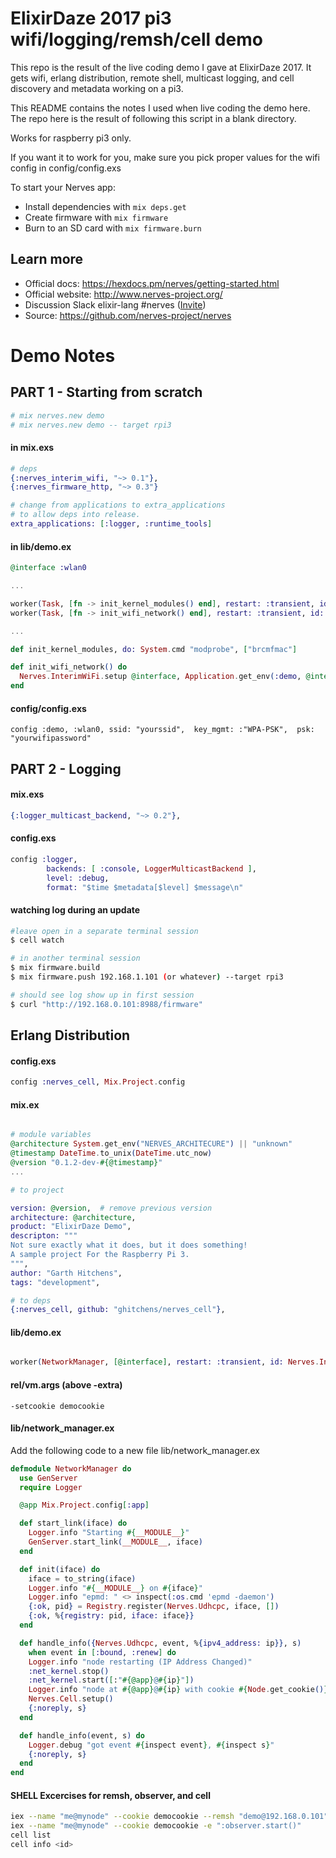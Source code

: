 # ElixirDaze 2017 pi3 wifi/logging/remsh/cell demo

This repo is the result of the live coding demo I gave at ElixirDaze 2017.    It gets wifi, erlang distribution, remote shell, multicast logging, and cell discovery and metadata working on a pi3.

This README contains the notes I used when live coding the demo here.   The repo here is the result of following this script in a blank directory.

Works for raspberry pi3 only.

If you want it to work for you, make sure you pick proper values for the wifi config in config/config.exs

To start your Nerves app:

  * Install dependencies with `mix deps.get`
  * Create firmware with `mix firmware`
  * Burn to an SD card with `mix firmware.burn`

## Learn more

  * Official docs: https://hexdocs.pm/nerves/getting-started.html
  * Official website: http://www.nerves-project.org/
  * Discussion Slack elixir-lang #nerves ([Invite](https://elixir-slackin.herokuapp.com/))
  * Source: https://github.com/nerves-project/nerves

# Demo Notes

## PART 1 - Starting from scratch

```bash
# mix nerves.new demo
# mix nerves.new demo -- target rpi3
```

#### in mix.exs
```elixir
# deps
{:nerves_interim_wifi, "~> 0.1"},
{:nerves_firmware_http, "~> 0.3"}

# change from applications to extra_applications
# to allow deps into release.
extra_applications: [:logger, :runtime_tools]
```
#### in lib/demo.ex
```elixir
@interface :wlan0

...

worker(Task, [fn -> init_kernel_modules() end], restart: :transient, id: Nerves.Init.KernelModules),
worker(Task, [fn -> init_wifi_network() end], restart: :transient, id: Nerves.Init.WifiNetwork),

...

def init_kernel_modules, do: System.cmd "modprobe", ["brcmfmac"]

def init_wifi_network() do
  Nerves.InterimWiFi.setup @interface, Application.get_env(:demo, @interface)
end
```

#### config/config.exs
```
config :demo, :wlan0, ssid: "yourssid",  key_mgmt: :"WPA-PSK",  psk: "yourwifipassword"
```
## PART 2 - Logging

#### mix.exs
```elixir
{:logger_multicast_backend, "~> 0.2"},
```

#### config.exs
```elixir
config :logger,
        backends: [ :console, LoggerMulticastBackend ],
        level: :debug,
        format: "$time $metadata[$level] $message\n"
```

#### watching log during an update

```bash
#leave open in a separate terminal session
$ cell watch

# in another terminal session
$ mix firmware.build
$ mix firmware.push 192.168.1.101 (or whatever) --target rpi3

# should see log show up in first session
$ curl "http://192.168.0.101:8988/firmware"
```

## Erlang Distribution

#### config.exs

```elixir
config :nerves_cell, Mix.Project.config
```

#### mix.ex

```elixir

# module variables
@architecture System.get_env("NERVES_ARCHITECURE") || "unknown"
@timestamp DateTime.to_unix(DateTime.utc_now)
@version "0.1.2-dev-#{@timestamp}"
...

# to project

version: @version,  # remove previous version
architecture: @architecture,
product: "ElixirDaze Demo",
descripton: """
Not sure exactly what it does, but it does something!
A sample project For the Raspberry Pi 3.
""",
author: "Garth Hitchens",
tags: "development",

# to deps
{:nerves_cell, github: "ghitchens/nerves_cell"},
```
#### lib/demo.ex
```elixir

worker(NetworkManager, [@interface], restart: :transient, id: Nerves.Init.NetworkManager),
```

#### rel/vm.args (above -extra)
```
-setcookie democookie
```
#### lib/network_manager.ex

Add the following code to a new file lib/network_manager.ex

```elixir
defmodule NetworkManager do
  use GenServer
  require Logger

  @app Mix.Project.config[:app]

  def start_link(iface) do
    Logger.info "Starting #{__MODULE__}"
    GenServer.start_link(__MODULE__, iface)
  end

  def init(iface) do
    iface = to_string(iface)
    Logger.info "#{__MODULE__} on #{iface}"
    Logger.info "epmd: " <> inspect(:os.cmd 'epmd -daemon')
    {:ok, pid} = Registry.register(Nerves.Udhcpc, iface, [])
    {:ok, %{registry: pid, iface: iface}}
  end

  def handle_info({Nerves.Udhcpc, event, %{ipv4_address: ip}}, s)
    when event in [:bound, :renew] do
    Logger.info "node restarting (IP Address Changed)"
    :net_kernel.stop()
    :net_kernel.start([:"#{@app}@#{ip}"])
    Logger.info "node at #{@app}@#{ip} with cookie #{Node.get_cookie()}"
    Nerves.Cell.setup()
    {:noreply, s}
  end

  def handle_info(event, s) do
    Logger.debug "got event #{inspect event}, #{inspect s}"
    {:noreply, s}
  end
end
```

#### SHELL Excercises for remsh, observer, and cell

```bash
iex --name "me@mynode" --cookie democookie --remsh "demo@192.168.0.101"
iex --name "me@mynode" --cookie democookie -e ":observer.start()"
cell list
cell info <id>
```
